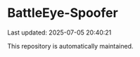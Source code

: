 # BattleEye-Spoofer

Last updated: 2025-07-05 20:40:21

This repository is automatically maintained.
